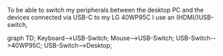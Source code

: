 To be able to switch my peripherals between the desktop PC and the devices connected via USB-C to my LG 40WP95C I use an (HDMI/)USB-switch,

<div class="mermaid">
graph TD;
    Keyboard-->USB-Switch;
    Mouse-->USB-Switch;
    USB-Switch-->40WP95C;
    USB-Switch-->Desktop;
</div>
